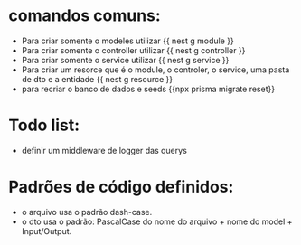 # comandos comuns:
- Para criar somente o modeles utilizar {{ nest g module }} 
- Para criar somente o controller utilizar {{ nest g controller }} 
- Para criar somente o service utilizar {{ nest g service }}
- Para criar um resorce que é o module, o controler, o service, uma pasta de dto e a entidade {{ nest g resource }}
- para recriar o banco de dados e seeds {{npx prisma migrate reset}}

# Todo list:
- definir um middleware de logger das querys

# Padrões de código definidos:
  - o arquivo usa o padrão dash-case.
  - o dto usa o padrão: PascalCase do nome do arquivo + nome do model + Input/Output.
